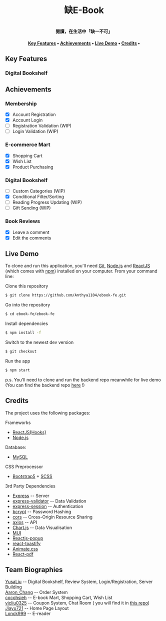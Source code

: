 <h1 align='center'>缺E-Book<h1>
<h4 align='center'>閱讀，在生活中「缺一不可」<h4>

<p align="center">
  <a href="#key-features">Key Features</a> •
    <a href="#achievements">Achievements</a> •
  <a href="#live-demo">Live Demo</a> •
  <a href="#credits">Credits</a> •
</p>

## Key Features
### Digital Bookshelf


## Achievements

### Membership
- [x] Account Registration
- [x] Account Login
- [ ] Registration Validation (WIP)
- [ ] Login Validation (WIP)
### E-commerce Mart
- [x] Shopping Cart
- [x] Wish List
- [x] Product Purchasing
### Digital Bookshelf
- [ ] Custom Categories (WIP)
- [x] Conditional Filter/Sorting
- [ ] Reading Progress Updating (WIP)
- [ ] Gift Sending (WIP)
### Book Reviews
- [x] Leave a comment
- [x] Edit the comments

## Live Demo
 To clone and run this application, you'll need [Git](https://git-scm.com), [Node.js](https://nodejs.org/en/download/) and [ReactJS](https://github.com/facebook/react/) (which comes with [npm](http://npmjs.com)) installed on your computer. From your command line:
  

Clone this repository
```bash
$ git clone https://github.com/Anthya1104/ebook-fe.git
``` 
Go into the repository
```bash
$ cd ebook-fe/ebook-fe
 ```
Install dependencies
 ```bash
$ npm install -f
 ```
Switch to the newest dev version
```bash
$ git checkout 
```
Run the app
```bash
$ npm start
 ```

p.s. You'll need to clone and run the backend repo meanwhile for live demo<br>
(You can find the backend repo <a href='https://github.com/Anthya1104/ebook-be'>here<a> !) 

## Credits

The project uses the following packages:
<br>

Frameworks
- [ReactJS(Hooks)](https://github.com/facebook/react/)
- [Node.js](https://nodejs.org/)

Database:
- [MySQL](https://www.mysql.com/)

CSS Preprocessor
- [Bootstrap5](https://getbootstrap.com/) + [SCSS](https://sass-lang.com/)

3rd Party Dependencies
- [Express](https://expressjs.com/) -- Server
- [express-validator](https://github.com/express-validator/express-validator) -- Data Validation
- [express-session](https://github.com/expressjs/session) -- Authentication
- [bcrypt](https://github.com/kelektiv/node.bcrypt.js) -- Password Hashing
- [cors](https://github.com/expressjs/cors) -- Cross-Origin Resource Sharing
- [axios](https://axios-http.com/docs/intro) -- API
- [Chart.js](https://github.com/chartjs/Chart.js) -- Data Visualisation
- [MUI](https://mui.com/)
- [Reactjs-popup](https://github.com/yjose/reactjs-popup)
- [react-toastify](https://github.com/fkhadra/react-toastify)
- [Animate.css](https://animate.style/)
- [React-pdf](https://react-pdf.org/)

## Team Biographies
[YusaLiu](https://github.com/Anthya1104) -- Digital Bookshelf, Review System, Login/Registration, Server Building<br>
[Aaron_Chang](https://github.com/0xAaronFomo) -- Order System<br>
[cocohsieh](https://github.com/cocohsieh) -- E-book Mart, Shopping Cart, Wish List<br>
[vicliu0325](https://github.com/vicliu0325) -- Coupon System, Chat Room ( you will find it in <a href='https://github.com/vicliu0325/chatrooms'>this repo</a>)<br>
[Jiayu721](https://github.com/Jiayu721) -- Home Page Layout<br>
[Lonck999](https://github.com/Lonck999) -- E-reader

